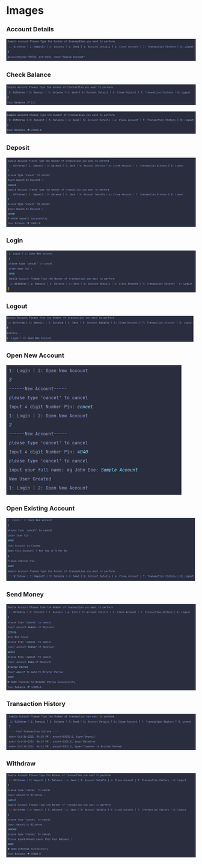 # Images

### Account Details

![](images/Account_Details.png)

### Check Balance

![](images/Check_Balance.png)

![](images/Check_Balance_2.png)

### Deposit

![](images/Deposit.png)

### Login

![](images/Login.png)

### Logout

![](images/Logout.png)

### Open New Account

![](images/Open_Account.png)

### Open Existing Account

![](images/Open_Existing_Account.png)

### Send Money

![](images/Send_Money.png)

### Transaction History

![](images/Transaction_History.png)

### Withdraw

![](images/Withdraw.png)
